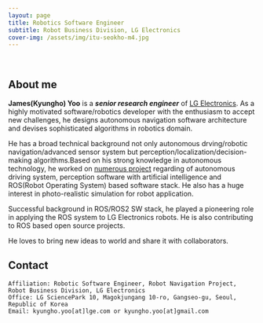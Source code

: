 ```yaml
---
layout: page
title: Robotics Software Engineer
subtitle: Robot Business Division, LG Electronics
cover-img: /assets/img/itu-seokho-m4.jpg
---
```


<br/>

## About me

**James(Kyungho) Yoo** is a **_senior research engineer_** of [LG Electronics](https://www.lg.com/global/business/robot). As a highly motivated software/robotics developer with the enthusiasm to accept new challenges, he designs autonomous navigation software architecture and devises sophisticated algorithms in robotics domain.

He has a broad technical background not only autonomous drving/robotic navigation/advanced sensor system but perception/localization/decision-making algorithms.Based on his strong knowledge in autonomous technology, he worked on [numerous project](https://james-yoo.github.io/project/) regarding of autonomous driving system, perception software with artificial intelligence and ROS(Robot Operating System) based software stack. He also has a huge interest in photo-realistic simulation for robot application.

Successful background in ROS/ROS2 SW stack, he played a pioneering role in applying the ROS system to LG Electronics robots. He is also contributing to ROS based open source projects. 

He loves to bring new ideas to world and share it with collaborators.

## Contact

```
Affiliation: Robotic Software Engineer, Robot Navigation Project, Robot Business Division, LG Electronics
Office: LG SciencePark 10, Magokjungang 10-ro, Gangseo-gu, Seoul, Republic of Korea
Email: kyungho.yoo[at]lge.com or kyungho.yoo[at]gmail.com
```
